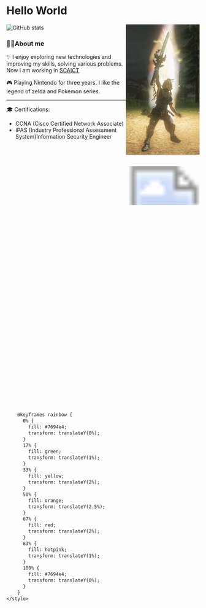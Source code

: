 # Hello World


<img align="right" width="38%" src="./img/masterSword.jpg" style="margin:0 0 30px 0"/>


<img width="50%" src="https://github-readme-stats.vercel.app/api?username=iach526526&show_icons=true&theme=radical" alt="GitHub stats">

### 🐱‍👤About me

✨ I enjoy exploring new technologies and improving my skills, solving various problems. Now I am working in [SCAICT](https://github.com/SCAICT)

🎮 Playing Nintendo for three years. I like the legend of zelda and Pokemon series.

----

🎓 Certifications:
  - CCNA (Cisco Certified Network Associate)
  - IPAS (Industry Professional Assessment System)Information Security Engineer

<!-- 特殊符號需要自元編碼，到https://www.svgviewer.dev/ 執行 opti -->
<svg xmlns="http://www.w3.org/2000/svg" width="1000" height="200"><style>@keyframes marqueeAnimation1{0%{transform:translateX(0)}to{transform:translateX(-100%)}}@keyframes marqueeAnimation2{0%{transform:translateX(0)}to{transform:translateX(-100%)}}@keyframes marqueeAnimation3{0%{transform:translateX(0)}to{transform:translateX(-100%)}}.marquee{animation:marqueeAnimation3 10s linear infinite}</style><defs><clipPath id="clip"><rect width="100%" height="200"/></clipPath></defs><g clip-path="url(#clip)"><image class="marquee marquee1" href="./img/trophy.svg" width="1000" height="200" style="animation:marqueeAnimation1 10s linear infinite"/><image class="marquee marquee2" href="./img/trophy.svg" x="1000" width="1000" height="200" style="animation:marqueeAnimation2 10s linear infinite"/><image class="marquee marquee3" href="./img/trophy.svg" x="2000" width="1000" height="200" style="animation:marqueeAnimation3 10s linear infinite"/></g></svg>


<svg version="1.1" id="kitty" xmlns="http://www.w3.org/2000/svg" xmlns:xlink="http://www.w3.org/1999/xlink" x="0px" y="0px" viewBox="0 0 512 512" style="enable-background: new 0 0 512 512" xml:space="preserve">
  <defs>
    <style>
      #kitty .headphones {
          animation: rainbow 0.5s infinite;
        }

        @keyframes rainbow {
          0% {
            fill: #7694e4;
            transform: translateY(0%);
          }
          17% {
            fill: green;
            transform: translateY(1%);
          }
          33% {
            fill: yellow;
            transform: translateY(2%);
          }
          50% {
            fill: orange;
            transform: translateY(2.5%);
          }
          67% {
            fill: red;
            transform: translateY(2%);
          }
          83% {
            fill: hotpink;
            transform: translateY(1%);
          }
          100% {
            fill: #7694e4;
            transform: translateY(0%);
          }
        }
    </style>
  </defs>
  <path style="fill: #495059" d="M241.499,501.289H71.059c-3.877,0-7.02-3.143-7.02-7.02V368.791c0-7.474,6.059-13.533,13.533-13.533
	h150.395c7.474,0,13.533,6.059,13.533,13.533v132.498H241.499z"/>
  <path fill="#7694e4" d="M241.499,409.779H64.038v84.49c0,3.877,3.143,7.02,7.02,7.02h170.44L241.499,409.779L241.499,409.779
	z"/>
  <g style="opacity: 0.1">
    <path d="M152.769,488.16c-4.142,0-7.5-3.357-7.5-7.5v-50.253c0-4.143,3.358-7.5,7.5-7.5s7.5,3.357,7.5,7.5v50.253
		C160.269,484.803,156.911,488.16,152.769,488.16z"/>
    <path d="M116.211,488.16c-4.142,0-7.5-3.357-7.5-7.5v-50.253c0-4.143,3.358-7.5,7.5-7.5s7.5,3.357,7.5,7.5v50.253
		C123.711,484.803,120.353,488.16,116.211,488.16z"/>
    <path d="M189.326,488.16c-4.142,0-7.5-3.357-7.5-7.5v-50.253c0-4.143,3.358-7.5,7.5-7.5s7.5,3.357,7.5,7.5v50.253
		C196.826,484.803,193.468,488.16,189.326,488.16z"/>
  </g>
  <path style="fill: #eda751" d="M56.51,472.295c-3.072,0-6.16-1.046-8.689-3.186c-5.672-4.803-6.376-13.293-1.574-18.965
	c16.734-19.766,46.989-24.155,89.918-13.047c18.59,4.811,28.614-8.112,45.414-40.876c5.503-10.735,10.702-20.875,17.074-28.674
	c4.702-5.755,13.179-6.608,18.934-1.908c5.755,4.702,6.609,13.179,1.908,18.934c-4.567,5.591-9.133,14.497-13.967,23.926
	c-6.961,13.578-14.852,28.967-25.787,40.122c-14.297,14.581-31.228,19.469-50.316,14.53c-31.171-8.065-53.417-6.506-62.639,4.383
	C64.124,470.677,60.329,472.295,56.51,472.295z"/>
  <path style="fill: #fcd79d" d="M46.247,450.144c-4.802,5.671-4.098,14.161,1.574,18.965c2.528,2.14,5.616,3.186,8.689,3.186
	c3.82,0,7.615-1.618,10.276-4.761c1.206-1.423,2.639-2.683,4.28-3.787c-2.748-12.142-12.479-18.764-18.053-20.176
	C50.556,445.532,48.299,447.721,46.247,450.144z"/>
  <g>
    <path style="fill: #eda751" d="M249.905,512c-11.014,0-20.403-8.406-21.417-19.587c-2.408-26.558-11.425-56.722-20.975-70.165
		c-6.887-9.694-4.611-23.134,5.082-30.021c9.693-6.885,23.134-4.611,30.021,5.083c16.222,22.834,26.131,62.266,28.756,91.216
		c1.073,11.841-7.656,22.312-19.498,23.385C251.213,511.971,250.556,512,249.905,512z"/>
    <path style="fill: #eda751" d="M123.9,411.958c-8.09,0-15.841-4.581-19.505-12.39c-9.596-20.451-8.316-41.762,3.512-58.467
		c14.397-20.333,42.185-31.077,72.528-28.022c11.831,1.188,20.458,11.743,19.27,23.573c-1.189,11.832-11.746,20.462-23.575,19.27
		c-16.653-1.671-28.82,4.044-33.082,10.062c-1.126,1.59-4.119,5.818,0.327,15.295c5.051,10.764,0.419,23.585-10.345,28.636
		C130.076,411.301,126.963,411.958,123.9,411.958z"/>
  </g>
  <path style="opacity: 0.2; fill: #a35f00; enable-background: new" d="M180.436,313.079c-12.919-1.301-25.371-0.092-36.527,3.286
	c-3.384,10.392-5.212,21.419-5.212,32.842c0,7.602,0.82,15.025,2.357,22.207c0.207-2.886,1.378-4.558,1.995-5.43
	c4.261-6.017,16.428-11.733,33.082-10.062c11.828,1.192,22.386-7.438,23.575-19.27C200.894,324.821,192.267,314.267,180.436,313.079
	z"/>
  <g>
    <path style="fill: #eda751" d="M314.73,506.039c-5.185,0-10.384-1.861-14.514-5.633c-8.78-8.019-9.397-21.637-1.377-30.417
		c4.335-4.746,6.154-9.893,5.724-16.198c-0.808-11.836-9.389-23.973-12.592-26.695c-9.497-7.013-11.582-20.385-4.637-29.96
		c6.982-9.624,20.444-11.769,30.069-4.786c10.849,7.869,27.304,30.488,29.918,56.134c1.935,18.994-3.835,36.472-16.688,50.545
		C326.386,503.679,320.567,506.039,314.73,506.039z M292.052,427.157c0.023,0.017,0.046,0.034,0.068,0.049
		C292.097,427.191,292.075,427.174,292.052,427.157z"/>
    <path style="fill: #eda751" d="M376.491,382.562c-28.665,0-51.892-22.879-58.683-30.324c-8.013-8.786-7.386-22.403,1.4-30.416
		c8.785-8.012,22.403-7.385,30.415,1.399c9.335,10.235,21.145,17.045,28.083,16.208c5.68-0.691,10.567-7.645,13.667-13.357
		c5.672-10.451,18.742-14.326,29.193-8.653c10.451,5.671,14.324,18.742,8.653,29.192c-14.373,26.484-33.117,33.957-46.311,35.562
		C380.744,382.438,378.6,382.562,376.491,382.562z"/>
  </g>
  <g>
    <path style="opacity: 0.2; fill: #a35f00; enable-background: new" d="M217.587,365.638c-5.755-4.7-14.232-3.846-18.934,1.908
		c-6.372,7.799-11.57,17.939-17.074,28.674c-5.743,11.2-10.694,20.079-15.466,26.726c6.1,6.577,12.998,12.48,20.553,17.575
		c7.501-9.888,13.464-21.496,18.861-32.023c4.834-9.429,9.4-18.335,13.967-23.926C224.196,378.817,223.342,370.341,217.587,365.638z
		"/>
    <path style="opacity: 0.2; fill: #a35f00; enable-background: new" d="M267.192,460.983c-4.817-23.144-13.12-47.547-24.576-63.673
		c-6.887-9.694-20.328-11.967-30.021-5.083c-9.694,6.887-11.969,20.327-5.082,30.021c5.325,7.496,10.483,20.193,14.423,34.562
		c10.799,3.033,22.232,4.671,34.064,4.671C259.774,461.48,263.506,461.307,267.192,460.983z"/>
    <path style="opacity: 0.2; fill: #a35f00; enable-background: new" d="M317.402,392.351c-9.625-6.983-23.087-4.838-30.069,4.786
		c-6.945,9.575-4.86,22.947,4.637,29.96c3.027,2.572,10.847,13.551,12.382,24.739c14.199-5.948,26.944-14.429,37.583-24.833
		C335.532,410.845,325.07,397.912,317.402,392.351z"/>
    <path style="opacity: 0.2; fill: #a35f00; enable-background: new" d="M375.303,349.206c0-3.31-0.162-6.584-0.462-9.822
		c-7.034-0.906-17.068-7.228-25.217-16.163c-8.013-8.784-21.63-9.411-30.416-1.399c-8.785,8.013-9.412,21.63-1.4,30.416
		c6.275,6.879,26.584,26.918,52.245,29.929C373.463,371.74,375.303,360.672,375.303,349.206z"/>
  </g>
  <ellipse style="fill: #fcd690" cx="256" cy="349.21" rx="99.3" ry="92.28"/>
  <path style="opacity: 0.15; fill: #c17a00; enable-background: new" d="M241.499,440.498
	c-45.378-29.793-31.315-90.855-23.612-117.559v-58.962c-35.927,13.888-61.19,46.815-61.19,85.228
	C156.697,395.59,193.53,433.976,241.499,440.498z"/>
  <path style="fill: #eda751" d="M195.568,189.203c19.431-16.305,32.405-43.676,4.997-84.138
	c-27.624-40.782-68.753-51.004-100.862-47.221c-7.916,0.933-14.558,6.506-16.851,14.14c-9.301,30.964-6.376,73.243,28.989,107.53
	C146.929,213.531,176.137,205.508,195.568,189.203z"/>
  <path style="fill: #ff91ab" d="M81.559,76.722c-7.625,30.445-3.314,70.221,30.282,102.792
	c30.413,29.485,56.403,27.378,75.444,15.678C174.189,106.295,116.985,82.721,81.559,76.722z"/>
  <path style="fill: #eda751" d="M316.432,189.203c-19.431-16.305-32.405-43.676-4.997-84.138
	c27.624-40.782,68.753-51.004,100.862-47.221c7.916,0.933,14.558,6.506,16.851,14.14c9.301,30.964,6.376,73.243-28.989,107.53
	C365.071,213.531,335.863,205.508,316.432,189.203z"/>
  <path style="fill: #ff91ab" d="M430.441,76.722c7.625,30.445,3.314,70.221-30.282,102.792
	c-30.413,29.485-56.403,27.378-75.444,15.678C337.811,106.295,395.015,82.721,430.441,76.722z"/>
  <path style="fill: #ffdc9c" d="M425.061,213.812c0,77.3-75.691,111.156-169.061,111.156S86.939,291.112,86.939,213.812
	S162.63,73.849,256,73.849S425.061,136.512,425.061,213.812z"/>
  <path style="opacity: 0.15; fill: #c17a00; enable-background: new" d="M165.73,95.458c-47.348,24.804-78.791,68.536-78.791,118.354
	c0,66.449,55.934,100.795,130.949,109.128C110.205,258.618,124.249,172.1,165.73,95.458z"/>
  <g>
    <ellipse style="fill: #ff91ab" cx="173.04" cy="217.07" rx="30.611" ry="24.377"/>
    <ellipse style="fill: #ff91ab" cx="338.96" cy="217.07" rx="30.611" ry="24.377"/>
  </g>
  <g>
    <path style="fill: #495059" d="M256,208.556c-8.748,0-17.066-3.788-22.823-10.394c-2.721-3.123-2.396-7.86,0.727-10.582
		s7.86-2.395,10.581,0.727c2.907,3.336,7.104,5.249,11.514,5.249c4.411,0,8.607-1.913,11.514-5.249
		c2.721-3.123,7.459-3.448,10.582-0.727c3.123,2.722,3.448,7.459,0.727,10.582C273.066,204.768,264.748,208.556,256,208.556z"/>
    <path style="fill: #495059" d="M190.88,195.423c-9.494,0-14.523-3.895-17.852-6.472c-3.275-2.536-3.874-7.246-1.338-10.521
		c2.536-3.274,7.246-3.875,10.522-1.338c2.591,2.006,4.302,3.331,8.668,3.331s6.077-1.325,8.668-3.331
		c3.274-2.538,7.985-1.939,10.522,1.338c2.536,3.275,1.936,7.985-1.338,10.521C205.403,191.528,200.374,195.423,190.88,195.423z"/>
    <path style="fill: #495059" d="M321.12,195.423c-9.494,0-14.523-3.895-17.851-6.472c-3.275-2.536-3.874-7.246-1.338-10.521
		c2.536-3.274,7.246-3.875,10.522-1.338c2.591,2.006,4.302,3.331,8.668,3.331s6.077-1.325,8.668-3.331
		c3.274-2.538,7.986-1.939,10.522,1.338c2.536,3.275,1.937,7.985-1.338,10.521C335.644,191.528,330.614,195.423,321.12,195.423z"/>
    <path style="fill: #495059" d="M129.876,221.731c-3.36,0-6.418-2.274-7.27-5.683c-1.005-4.018,1.438-8.091,5.457-9.096
		c8.483-2.119,28.705-3.63,38.554-2.33c4.107,0.543,6.996,4.312,6.454,8.418c-0.542,4.105-4.306,6.999-8.418,6.453
		c-7.709-1.018-26.224,0.329-32.951,2.012C131.091,221.658,130.479,221.731,129.876,221.731z"/>
    <path style="fill: #495059" d="M139.627,258.001c-2.299,0-4.569-1.054-6.039-3.045c-2.461-3.333-1.753-8.028,1.579-10.489
		c7.035-5.193,25.154-14.295,34.759-16.845c4.005-1.06,8.111,1.321,9.173,5.324c1.063,4.004-1.321,8.111-5.325,9.174
		c-7.518,1.996-24.12,10.296-29.699,14.415C142.736,257.524,141.175,258.001,139.627,258.001z"/>
    <path style="fill: #495059" d="M382.124,221.731c-0.603,0-1.214-0.073-1.825-0.225c-6.728-1.683-25.242-3.028-32.951-2.012
		c-4.11,0.547-7.875-2.346-8.418-6.453c-0.543-4.106,2.347-7.875,6.454-8.418c9.849-1.304,30.071,0.209,38.554,2.33
		c4.018,1.005,6.461,5.077,5.457,9.096C388.542,219.456,385.484,221.731,382.124,221.731z"/>
    <path style="fill: #495059" d="M372.373,258.001c-1.548,0-3.108-0.477-4.449-1.466c-5.579-4.119-22.181-12.419-29.699-14.415
		c-4.003-1.063-6.387-5.17-5.325-9.174c1.063-4.003,5.174-6.386,9.173-5.324c9.605,2.55,27.725,11.651,34.759,16.845
		c3.332,2.461,4.04,7.156,1.579,10.489C376.942,256.947,374.672,258.001,372.373,258.001z"/>
    <path class="headphones" style="fill: #495059" d="M101.69,106.329c-2.597,0-5.231-0.608-7.694-1.89c-8.173-4.258-11.347-14.334-7.09-22.507
		c14.373-27.591,38.176-48.82,70.75-63.098C185.766,6.513,219.774,0,256,0s70.233,6.513,98.344,18.833
		c32.574,14.277,56.377,35.506,70.75,63.098c4.258,8.174,1.083,18.25-7.09,22.507s-18.249,1.083-22.506-7.09
		c-10.769-20.673-29.122-36.807-54.55-47.951C317.027,38.913,287.652,33.371,256,33.371s-61.027,5.542-84.948,16.026
		c-25.428,11.144-43.781,27.278-54.55,47.951C113.528,103.058,107.712,106.329,101.69,106.329z"/>
  </g>
  <g>
    <path class="headphones" style="fill: #7694e4" d="M82.733,179.741L82.733,179.741c-31.48-11.458-47.711-46.266-36.254-77.746l2.068-5.683
		c11.458-31.48,46.266-47.711,77.746-36.253l0,0c9.662,3.517,14.643,14.2,11.127,23.861l-30.826,84.694
		C103.078,178.276,92.395,183.257,82.733,179.741z"/>
    <path class="headphones" style="fill: #7694e4" d="M429.267,179.741L429.267,179.741c31.48-11.458,47.711-46.266,36.254-77.746l-2.068-5.683
		c-11.458-31.48-46.266-47.711-77.746-36.253l0,0c-9.662,3.517-14.643,14.2-11.127,23.861l30.826,84.694
		C408.922,178.276,419.605,183.257,429.267,179.741z"/>
  </g>
  <g/>
  <g/>
  <g/>
  <g/>
  <g/>
  <g/>
  <g/>
  <g/>
  <g/>
  <g/>
  <g/>
  <g/>
  <g/>
  <g/>
  <g/>
</svg>
